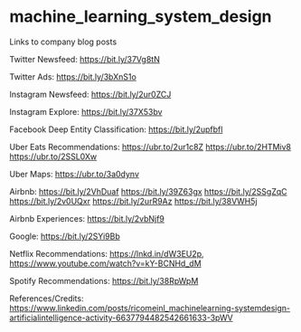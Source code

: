 # machine_learning_system_design
Links to company blog posts

Twitter Newsfeed:
https://bit.ly/37Vg8tN

Twitter Ads:
https://bit.ly/3bXnS1o

Instagram Newsfeed:
https://bit.ly/2ur0ZCJ

Instagram Explore:
https://bit.ly/37X53bv

Facebook Deep Entity Classification:
https://bit.ly/2upfbfl

Uber Eats Recommendations:
https://ubr.to/2ur1c8Z
https://ubr.to/2HTMiv8
https://ubr.to/2SSL0Xw

Uber Maps:
https://ubr.to/3a0dynv

Airbnb:
https://bit.ly/2VhDuaf
https://bit.ly/39Z63gx
https://bit.ly/2SSgZqC
https://bit.ly/2v0UQxr
https://bit.ly/2urR9Az
https://bit.ly/38VWH5j

Airbnb Experiences:
https://bit.ly/2vbNjf9

Google:
https://bit.ly/2SYi9Bb

Netflix Recommendations:
https://lnkd.in/dW3EU2p, https://www.youtube.com/watch?v=kY-BCNHd_dM

Spotify Recommendations:
https://bit.ly/38RpWpM


References/Credits:
https://www.linkedin.com/posts/ricomeinl_machinelearning-systemdesign-artificialintelligence-activity-6637794482542661633-3pWV

